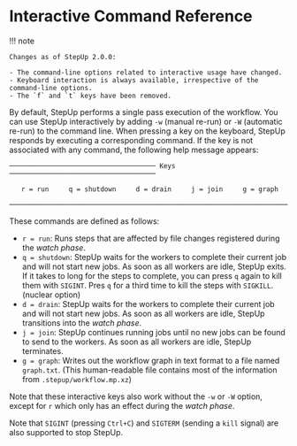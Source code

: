 # Interactive Command Reference

!!! note

    Changes as of StepUp 2.0.0:

    - The command-line options related to interactive usage have changed.
    - Keyboard interaction is always available, irrespective of the command-line options.
    - The `f` and `t` keys have been removed.


By default, StepUp performs a single pass execution of the workflow.
You can use StepUp interactively by adding
`-w` (manual re-run) or `-W` (automatic re-run) to the command line.
When pressing a key on the keyboard, StepUp responds by executing a corresponding command.
If the key is not associated with any command, the following help message appears:

```
───────────────────────────────────── Keys ─────────────────────────────────────

   r = run     q = shutdown     d = drain     j = join     g = graph

────────────────────────────────────────────────────────────────────────────────
```

These commands are defined as follows:

- `r = run`:
  Runs steps that are affected by file changes registered during the *watch phase*.
- `q = shutdown`:
  StepUp waits for the workers to complete their current job and will not start new jobs.
  As soon as all workers are idle, StepUp exits.
  If it takes to long for the steps to complete, you can press `q` again to kill them with `SIGINT`.
  Pres `q` for a third time to kill the steps with `SIGKILL`. (nuclear option)
- `d = drain`:
  StepUp waits for the workers to complete their current job and will not start new jobs.
  As soon as all workers are idle, StepUp transitions into the *watch phase*.
- `j = join`:
  StepUp continues running jobs until no new jobs can be found to send to the workers.
  As soon as all workers are idle, StepUp terminates.
- `g = graph`:
  Writes out the workflow graph in text format to a file named `graph.txt`.
  (This human-readable file contains most of the information from `.stepup/workflow.mp.xz`)

Note that these interactive keys also work without the `-w` or `-W` option,
except for `r` which only has an effect during the *watch phase*.

Note that `SIGINT` (pressing `Ctrl+C`) and `SIGTERM` (sending a `kill` signal)
are also supported to stop StepUp.
